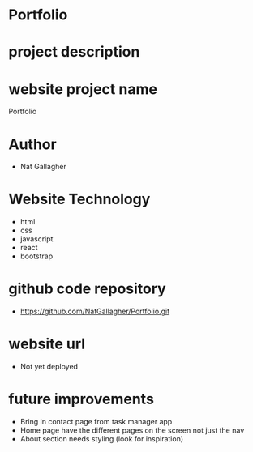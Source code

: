 # Portfolio

# project description


# website project name
Portfolio

# Author
- Nat Gallagher

# Website Technology
- html
- css
- javascript
- react
- bootstrap

# github code repository
- https://github.com/NatGallagher/Portfolio.git

# website url
- Not yet deployed

# future improvements
- Bring in contact page from task manager app
- Home page have the different pages on the screen not just the nav
- About section needs styling (look for inspiration)